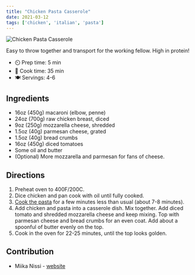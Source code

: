 ```yaml
---
title: "Chicken Pasta Casserole"
date: 2021-03-12
tags: ['chicken', 'italian', 'pasta']
---
```


![Chicken Pasta Casserole](/pix/chicken-pasta-casserole.webp)

Easy to throw together and transport for the working fellow. High in protein!

- ⏲️ Prep time: 5 min
- 🍳 Cook time: 35 min
- 🍽️ Servings: 4-6

## Ingredients

- 16oz (450g) macaroni (elbow, penne)
- 24oz (700g) raw chicken breast, diced
- 9oz (250g) mozzarella cheese, shredded
- 1.5oz (40g) parmesan cheese, grated
- 1.5oz (40g) bread crumbs
- 16oz (450g) diced tomatoes
- Some oil and butter
- (Optional) More mozzarella and parmesan for fans of cheese.

## Directions

1. Preheat oven to 400F/200C.
2. Dice chicken and pan cook with oil until fully cooked.
3. [Cook the pasta](/pasta) for a few minutes less than usual (about 7-8 minutes).
4. Add chicken and pasta into a casserole dish. Mix together. Add diced tomato and shredded mozzarella cheese and keep mixing. Top with parmesan cheese and bread crumbs for an even coat. Add about a spoonful of butter evenly on the top.
5. Cook in the oven for 22-25 minutes, until the top looks golden.

## Contribution

- Miika Nissi - [website](https://miikanissi.com)
